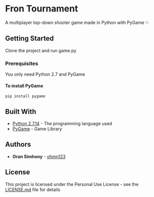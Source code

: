 # Fron Tournament

A multiplayer top-down shooter game made in Python with PyGame :sparkles:

## Getting Started

Clone the project and run game.py

### Prerequisites

You only need Python 2.7 and PyGame

#### To install PyGame

```
pip install pygame
```

## Built With

* [Python 2.7.14](https://www.python.org/) - The programming language used
* [PyGame](https://www.pygame.org/) - Game Library

## Authors

* **Oran Simhony** - [ohmn123](https://github.com/ohmn123)

## License

This project is licensed under the Personal Use License - see the [LICENSE.md](LICENSE.md) file for details

